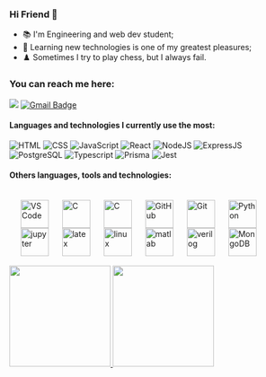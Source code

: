 ### Hi Friend 🖖

- 📚 I'm Engineering and web dev student;
- 🤖 Learning new technologies is one of my greatest pleasures;
- ♟️ Sometimes I try to play chess, but I always fail.

### You can reach me here:
[<img src="https://img.shields.io/badge/LinkedIn-0077B5?style=for-the-badge&logo=linkedin&logoColor=white" />](https://www.linkedin.com/in/victor-guimar%C3%A3es-8b59701a5/)
[![Gmail Badge](https://img.shields.io/badge/Gmail-D14836?style=for-the-badge&logo=gmail&logoColor=white)](mailto:gvictor567@gmail.com)

#### Languages and technologies I currently use the most:
![HTML](https://img.shields.io/badge/HTML5-E34F26?style=for-the-badge&logo=html5&logoColor=white) 
![CSS](https://img.shields.io/badge/CSS3-1572B6?style=for-the-badge&logo=css3&logoColor=white)
![JavaScript](https://img.shields.io/badge/JavaScript-F7DF1E?style=for-the-badge&logo=javascript&logoColor=black)
![React](https://img.shields.io/badge/React-20232A?style=for-the-badge&logo=react&logoColor=61DAFB)
![NodeJS](https://img.shields.io/badge/Node.js-43853D?style=for-the-badge&logo=node.js&logoColor=white)
![ExpressJS](https://img.shields.io/badge/Express.js-404D59?style=for-the-badge&logo=express&logoColor=white)
![PostgreSQL](https://img.shields.io/badge/PostgreSQL-316192?style=for-the-badge&logo=postgresql&logoColor=white)
![Typescript](https://img.shields.io/badge/TypeScript-2D79C7?style=for-the-badge&logo=typescript&logoColor=white)
![Prisma](https://img.shields.io/badge/Prisma-0B3147?style=for-the-badge&logo=prisma&logoColor=white)
![Jest](https://img.shields.io/badge/Jest-15c213?style=for-the-badge&logo=jest&logoColor=white)

#### Others languages, tools and technologies:
<div style="display: inline_block"><br>
  <img style="margin-left: 20px" align="center" title="VS Code" alt="VS Code" width="50" src="https://cdn.jsdelivr.net/gh/devicons/devicon/icons/vscode/vscode-original.svg" />
  <img style="margin-left: 20px" align="center" title="C" alt="C" width="50" src="https://cdn.jsdelivr.net/gh/devicons/devicon/icons/c/c-original.svg" />
  <img style="margin-left: 20px" align="center" title="C++" alt="C" width="50" src="https://cdn.jsdelivr.net/gh/devicons/devicon/icons/cplusplus/cplusplus-original.svg" />
  <img style="margin-left: 20px" align="center" title="GitHub" alt="GitHub" height="50" width="50" src="https://cdn.jsdelivr.net/gh/devicons/devicon/icons/github/github-original.svg">
  <img style="margin-left: 20px" align="center" title="Git" alt="Git" width="50" src="https://cdn.jsdelivr.net/gh/devicons/devicon/icons/git/git-original.svg">
  <img style="margin-left: 20px" align="center" title="Python" alt="Python" width="50" src="https://cdn.jsdelivr.net/gh/devicons/devicon/icons/python/python-original.svg" />
  <img style="margin-left: 20px" align="center" title="Jupyter Notebook" alt="jupyter" width="50" src="https://cdn.jsdelivr.net/gh/devicons/devicon/icons/jupyter/jupyter-original-wordmark.svg" />
  <img style="margin-left: 20px" align="center" title="Latex" alt="latex" width="50"  src="https://cdn.jsdelivr.net/gh/devicons/devicon/icons/latex/latex-original.svg"/>
  <img style="margin-left: 20px" align="center" title="Linux" alt="linux" width="50"  src="https://cdn.jsdelivr.net/gh/devicons/devicon/icons/linux/linux-original.svg"/>
  <img style="margin-left: 20px" align="center" title="Matlab" alt="matlab" width="50"  src="https://cdn.jsdelivr.net/gh/devicons/devicon/icons/matlab/matlab-original.svg"/>
  <img style="margin-left: 20px" align="center" title="Verilog" alt="verilog" width="50"  src="https://raw.githubusercontent.com/file-icons/source/master/svg/Verilog.svg?sanitize=true"/>
  <img style="margin-left: 20px" align="center" title="MongoDB" alt="MongoDB" width="50"  src="https://cdn.jsdelivr.net/gh/devicons/devicon/icons/mongodb/mongodb-original-wordmark.svg"/>
  
  
  <br />
  <br />
</div>


<div>
  <a href="https://www.linkedin.com/in/victor-guimar%C3%A3es-8b59701a5/" target="_blank">
  <img height="180em" src ="https://github-readme-stats.vercel.app/api?username=V-Emanuel&show_icons=true&theme=gotham"/>
  <img height="180em" src ="https://github-readme-stats.vercel.app/api/top-langs/?username=V-Emanuel&layout=compact&theme=gotham"/>
</div>

  
